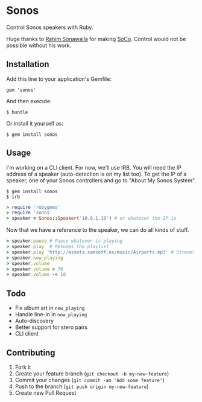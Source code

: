 # Sonos

Control Sonos speakers with Ruby.

Huge thanks to [Rahim Sonawalla](https://github.com/rahims) for making [SoCo](https://github.com/rahims/SoCo). Control would not be possible without his work.

## Installation

Add this line to your application's Gemfile:

    gem 'sonos'

And then execute:

    $ bundle

Or install it yourself as:

    $ gem install sonos

## Usage

I'm working on a CLI client. For now, we'll use IRB. You will need the IP address of a speaker (auto-detection is on my list too). To get the IP of a speaker, one of your Sonos controllers and go to "About My Sonos System".

``` shell
$ gem install sonos
$ irb
```

``` ruby
> require 'rubygems'
> require 'sonos'
> speaker = Sonos::Speaker('10.0.1.10') # or whatever the IP is
```

Now that we have a reference to the speaker, we can do all kinds of stuff.

``` ruby
> speaker.pause # Pause whatever is playing
> speaker.play  # Resumes the playlist
> speaker.play 'http://assets.samsoff.es/music/Airports.mp3' # Stream!
> speaker.now_playing
> speaker.volume
> speaker.volume = 70
> speaker.volume -= 10
```

## Todo

* Fix album art in `now_playing`
* Handle line-in in `now_playing`
* Auto-discovery
* Better support for stero pairs
* CLI client

## Contributing

1. Fork it
2. Create your feature branch (`git checkout -b my-new-feature`)
3. Commit your changes (`git commit -am 'Add some feature'`)
4. Push to the branch (`git push origin my-new-feature`)
5. Create new Pull Request
